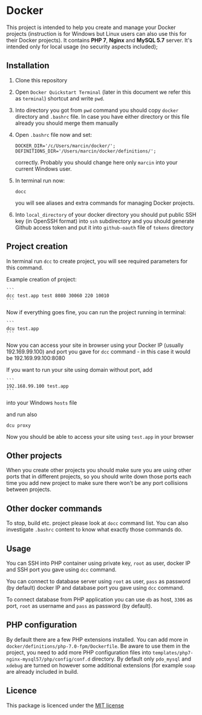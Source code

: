 # Docker
This project is intended to help you create and manage your Docker projects (instruction is for Windows but Linux users can also use this for their Docker projects). It contains **PHP 7**, **Nginx** and **MySQL 5.7** server. It's intended only for local usage (no security aspects included);

## Installation

1. Clone this repository

2. Open `Docker Quickstart Terminal` (later in this document we refer this as `terminal`) shortcut and write `pwd`.

3. Into directory you got from `pwd` command you should copy `docker` directory and `.bashrc` file. In case you have either directory or this file already you should merge them manually

4. Open `.bashrc` file now and set:

   ```
   DOCKER_DIR='/c/Users/marcin/docker/';
   DEFINITIONS_DIR='/Users/marcin/docker/definitions/';
   ```
   
   correctly. Probably you should change here only `marcin` into your current Windows user.
   
5. In terminal run now:

   ```
   docc
   ```
   
   you will see aliases and extra commands for managing Docker projects.
   
6. Into `local_directory` of your docker directory you should put public SSH key (in OpenSSH format) into `ssh` subdirectory and you should generate Github access token and put it into `github-oauth` file of `tokens` directory

## Project creation

In terminal run `dcc` to create project, you will see required parameters for this command.

Example creation of project:

    ```
    dcc test.app test 8080 30060 220 10010
    ```

Now if everything goes fine, you can run the project running in terminal:

    ```
    dcu test.app
    ```

Now you can access your site in browser using your Docker IP (usually 192.169.99.100) and port you gave for `dcc` command - in this case it would be 192.169.99.100:8080

If you want to run your site using domain without port, add 

    ```
    192.168.99.100 test.app
    ```
    
into your Windows `hosts` file
    
and run also

```
dcu proxy
```

Now you should be able to access your site using `test.app` in your browser

## Other projects

When you create other projects you should make sure you are using other ports that in different projects, so you should write down those ports each time you add new project to make sure
there won't be any port collisions between projects.

## Other docker commands

To stop, build etc. project please look at `docc` command list. You can also investigate `.bashrc` content to know what exactly those commands do. 

## Usage

You can SSH into PHP container using private key, `root` as user, docker IP and SSH port you gave using `dcc` command.

You can connect to database server using `root` as user, `pass` as password (by default) docker IP and database port you gave using `dcc` command.

To connect database from PHP application you can use `db` as host, `3306` as port, `root` as username and `pass` as password (by default).

## PHP configuration

By default there are a few PHP extensions installed. You can add more in `docker/definitions/php-7.0-fpm/Dockerfile`. Be aware to use them in the project, you need to add more PHP configuration files into `templates/php7-nginx-mysql57/php/config/conf.d` directory. By default only `pdo_mysql` and `xdebug` are turned on however some additional extensions (for example `soap` are already included in build.  

## Licence

This package is licenced under the [MIT license](http://opensource.org/licenses/MIT)
